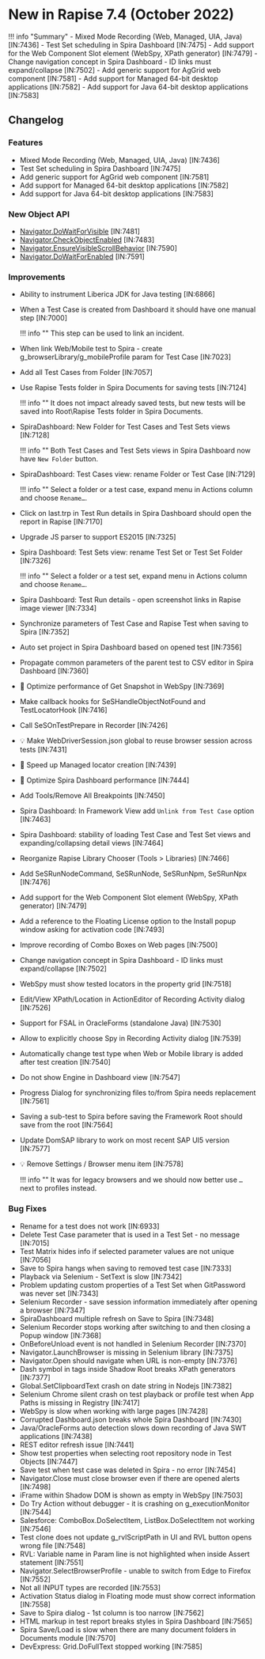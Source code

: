 # New in Rapise 7.4 (October 2022)

!!! info "Summary"
    - Mixed Mode Recording (Web, Managed, UIA, Java) [IN:7436]
    - Test Set scheduling in Spira Dashboard [IN:7475]
    - Add support for the Web Component Slot element (WebSpy, XPath generator) [IN:7479]
    - Change navigation concept in Spira Dashboard - ID links must expand/collapse [IN:7502]
    - Add generic support for AgGrid web component [IN:7581]
    - Add support for Managed 64-bit desktop applications [IN:7582]
    - Add support for Java 64-bit desktop applications [IN:7583]

## Changelog

### Features

- Mixed Mode Recording (Web, Managed, UIA, Java) [IN:7436]
- Test Set scheduling in Spira Dashboard [IN:7475]
- Add generic support for AgGrid web component [IN:7581]
- Add support for Managed 64-bit desktop applications [IN:7582]
- Add support for Java 64-bit desktop applications [IN:7583]

### New Object API

- [Navigator.DoWaitForVisible](/Libraries/Navigator/#dowaitforvisible) [IN:7481]
- [Navigator.CheckObjectEnabled](/Libraries/Navigator/#checkobjectenabled) [IN:7483]
- [Navigator.EnsureVisibleScrollBehavior](/Libraries/Navigator/#ensurevisiblescrollbehavior) [IN:7590]
- [Navigator.DoWaitForEnabled](/Libraries/Navigator/#dowaitforenabled) [IN:7591]

### Improvements

- Ability to instrument Liberica JDK for Java testing [IN:6866]
- When a Test Case is created from Dashboard it should have one manual step [IN:7000]

    !!! info ""
        This step can be used to link an incident.

- When link Web/Mobile test to Spira - create g_browserLibrary/g_mobileProfile param for Test Case [IN:7023]
- Add all Test Cases from Folder [IN:7057]
- Use Rapise Tests folder in Spira Documents for saving tests [IN:7124]

    !!! info ""
        It does not impact already saved tests, but new tests will be saved into Root\Rapise Tests folder in Spira Documents.

- SpiraDashboard: New Folder for Test Cases and Test Sets views [IN:7128]

    !!! info ""
        Both Test Cases and Test Sets views in Spira Dashboard now have `New Folder` button.

- SpiraDashboard: Test Cases view: rename Folder or Test Case [IN:7129]

    !!! info ""
        Select a folder or a test case, expand menu in Actions column and choose `Rename…`.

- Click on last.trp in Test Run details in Spira Dashboard should open the report in Rapise [IN:7170]
- Upgrade JS parser to support ES2015 [IN:7325]
- Spira Dashboard: Test Sets view: rename Test Set or Test Set Folder [IN:7326]

    !!! info ""
        Select a folder or a test set, expand menu in Actions column and choose `Rename…`.

- Spira Dashboard: Test Run details - open screenshot links in Rapise image viewer [IN:7334]
- Synchronize parameters of Test Case and Rapise Test when saving to Spira [IN:7352]
- Auto set project in Spira Dashboard based on opened test [IN:7356]
- Propagate common parameters of the parent test to CSV editor in Spira Dashboard [IN:7360]
- :rocket: Optimize performance of Get Snapshot in WebSpy [IN:7369]
- Make callback hooks for SeSHandleObjectNotFound and TestLocatorHook [IN:7416]
- Call SeSOnTestPrepare in Recorder [IN:7426]
- :bulb: Make WebDriverSession.json global to reuse browser session across tests [IN:7431]
- :rocket: Speed up Managed locator creation [IN:7439]
- :rocket: Optimize Spira Dashboard performance [IN:7444]
- Add Tools/Remove All Breakpoints [IN:7450]
- Spira Dashboard: In Framework View add `Unlink from Test Case` option [IN:7463]
- Spira Dashboard: stability of loading Test Case and Test Set views and expanding/collapsing detail views [IN:7464]
- Reorganize Rapise Library Chooser (Tools > Libraries) [IN:7466]
- Add SeSRunNodeCommand, SeSRunNode, SeSRunNpm, SeSRunNpx [IN:7476]
- Add support for the Web Component Slot element (WebSpy, XPath generator) [IN:7479]
- Add a reference to the Floating License option to the Install popup window asking for activation code [IN:7493]
- Improve recording of Combo Boxes on Web pages [IN:7500]
- Change navigation concept in Spira Dashboard - ID links must expand/collapse [IN:7502]
- WebSpy must show tested locators in the property grid [IN:7518]
- Edit/View XPath/Location in ActionEditor of Recording Activity dialog [IN:7526]
- Support for FSAL in OracleForms (standalone Java) [IN:7530]
- Allow to explicitly choose Spy in Recording Activity dialog [IN:7539]
- Automatically change test type when Web or Mobile library is added after test creation [IN:7540]
- Do not show Engine in Dashboard view [IN:7547]
- Progress Dialog for synchronizing files to/from Spira needs replacement [IN:7561]
- Saving a sub-test to Spira before saving the Framework Root should save from the root [IN:7564]
- Update DomSAP library to work on most recent SAP UI5 version [IN:7577]
- :bulb: Remove Settings / Browser menu item [IN:7578]

    !!! info ""
        It was for legacy browsers and we should now better use `…` next to profiles instead.


### Bug Fixes

- Rename for a test does not work [IN:6933]
- Delete Test Case parameter that is used in a Test Set - no message  [IN:7015]
- Test Matrix hides info if selected parameter values are not unique [IN:7056]
- Save to Spira hangs when saving to removed test case [IN:7333]
- Playback via Selenium - SetText is slow [IN:7342]
- Problem updating custom properties of a Test Set when GitPassword was never set [IN:7343]
- Selenium Recorder - save session information immediately after opening a browser [IN:7347]
- SpiraDashboard multiple refresh on Save to Spira [IN:7348]
- Selenium Recorder stops working after switching to and then closing a Popup window [IN:7368]
- OnBeforeUnload event is not handled in Selenium Recorder [IN:7370]
- Navigator.LaunchBrowser is missing in Selenium library [IN:7375]
- Navigator.Open should navigate when URL is non-empty [IN:7376]
- Dash symbol in tags inside Shadow Root breaks XPath generators [IN:7377]
- Global.SetClipboardText crash on date string in Nodejs [IN:7382]
- Selenium Chrome silent crash on test playback or profile test when App Paths is missing in Registry [IN:7417]
- WebSpy is slow when working with large pages [IN:7428]
- Corrupted Dashboard.json breaks whole Spira Dashboard [IN:7430]
- Java/OracleForms auto detection slows down recording of Java SWT applications [IN:7438]
- REST editor refresh issue [IN:7441]
- Show test properties when selecting root repository node in Test Objects [IN:7447]
- Save test when test case was deleted in Spira - no error [IN:7454]
- Navigator.Close must close browser even if there are opened alerts [IN:7498]
- iFrame within Shadow DOM is shown as empty in WebSpy [IN:7503]
- Do Try Action without debugger - it is crashing on g_executionMonitor [IN:7544]
- Salesforce: ComboBox.DoSelectItem, ListBox.DoSelectItem not working [IN:7546]
- Test clone does not update g_rvlScriptPath in UI and RVL button opens wrong file [IN:7548]
- RVL: Variable name in Param line is not highlighted when inside Assert statement [IN:7551]
- Navigator.SelectBrowserProfile - unable to switch from Edge to Firefox [IN:7552]
- Not all INPUT types are recorded  [IN:7553]
- Activation Status dialog in Floating mode must show correct information [IN:7558]
- Save to Spira dialog - 1st column is too narrow [IN:7562]
- HTML markup in test report breaks styles in Spira Dashboard [IN:7565]
- Spira Save/Load is slow when there are many document folders in Documents module [IN:7570]
- DevExpress: Grid.DoFullText  stopped working [IN:7585]
